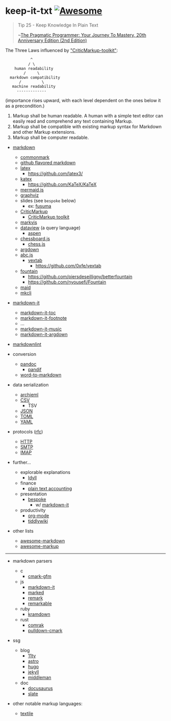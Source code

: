 # keep-it-txt [![Awesome](https://awesome.re/badge.svg)](https://awesome.re)

> Tip 25 - Keep Knowledge In Plain Text
> 
> ~<a target="_blank" href="https://www.amazon.com/gp/product/0135957052/ref=as_li_tl?ie=UTF8&camp=1789&creative=9325&creativeASIN=0135957052&linkCode=as2&tag=short2things-20&linkId=bdde2090bcfb3998e38a000d2e2cfc7a">The Pragmatic Programmer: Your Journey To Mastery, 20th Anniversary Edition (2nd Edition)</a>

The Three Laws influenced by ["CriticMarkup-toolkit"](https://github.com/CriticMarkup/CriticMarkup-toolkit#the-three-laws):

```
           ^
          / \
    human readability
        /     \	
  markdown compatibility
      /         \
   machine readability
     -------------
```

(importance rises upward, with each level dependent on the ones below it as a precondition.)

1. Markup shall be human readable. A human with a simple text editor can easily read and comprehend any text containing Markup.
2. Markup shall be compatible with existing markup syntax for Markdown and other Markup extensions.
3. Markup shall be computer readable.


- [markdown](https://github.com/mundimark/awesome-markdown)
  - [commonmark](https://spec.commonmark.org/)
  - [github flavored markdown](https://github.github.com/gfm/)
  - [latex](https://www.latex-project.org/)
  	- https://github.com/latex3/
  - [katex](https://katex.org/)
  	- https://github.com/KaTeX/KaTeX
  - [mermaid.js](https://github.com/mermaid-js/mermaid)
  - [graphviz](https://graphviz.org/)
  - slides (see `bespoke` below)
  	- ex: [fusuma](https://github.com/hiroppy/fusuma)
  - [CriticMarkup](https://github.com/CriticMarkup/CriticMarkup-toolkit/)
  	- [CriticMarkup toolkit](https://github.com/CriticMarkup/CriticMarkup-toolkit)
  - [markvis](https://github.com/geekplux/markvis)
  - [dataview](https://github.com/blacksmithgu/obsidian-dataview) (a query language)
  	- [aspen](https://github.com/thepeergroup/aspen)
  - [chessboard.js](https://github.com/oakmac/chessboardjs/)
  	- [chess.js](https://github.com/jhlywa/chess.js)
  - [argdown](https://argdown.org/)
  - [abc.js](https://github.com/paulrosen/abcjs)
	- [vextab](https://vexflow.com/vextab/)
		- https://github.com/0xfe/vextab
  - [fountain](https://fountain.io/)
  	- https://github.com/piersdeseilligny/betterfountain
  	- https://github.com/nyousefi/Fountain
  - [maid](https://github.com/egoist/maid)
  - [mkcli](https://github.com/mkdoc/mkcli)
- [markdown-it](https://github.com/markdown-it/markdown-it)
	- [markdown-it-toc](https://github.com/jonschlinkert/markdown-toc)
	- [markdown-it-footnote](https://github.com/markdown-it/markdown-it-footnote)
	- ...
	- [markdown-it-music](https://github.com/music-markdown/markdown-it-music)
	- [markdown-it-argdown](https://github.com/christianvoigt/argdown/tree/master/packages/argdown-markdown-it-plugin)

- [markdownlint](https://github.com/DavidAnson/markdownlint)

- conversion
	- [pandoc](https://github.com/jgm/pandoc)
		- [pandif](https://github.com/davidar/pandiff)
	- [word-to-markdown](https://github.com/benbalter/word-to-markdown)

- data serialization
 	- [archieml](http://archieml.org/)
	- [CSV](https://www.loc.gov/preservation/digital/formats/fdd/fdd000323.shtml)
	  - TSV
	- [JSON](https://www.json.org/json-en.html)
	- [TOML](https://toml.io/en/)
	- [YAML](https://yaml.org/spec/)

- protocols ([rfc](https://www.rfc-editor.org/rfc/rfc-index.txt))
	- [HTTP](https://www.rfc-editor.org/rfc/rfc9110)
	- [SMTP](https://www.rfc-editor.org/rfc/rfc5321)
	- [IMAP](https://www.rfc-editor.org/rfc/rfc3501)

- further...
	- explorable explanations
		- [Idyll](https://github.com/idyll-lang/idyll)
	- finance
		- [plain text accounting](https://plaintextaccounting.org/)
	- presentation
		- [bespoke](https://github.com/bespokejs/bespoke)
			- w/ [markdown-it](https://github.com/fegemo/bespoke-markdownit)
	- productivity
		- [org-mode](https://orgmode.org/)
		- [tiddlywiki](https://tiddlywiki.com/)


- other lists
	- [awesome-markdown](https://github.com/mundimark/awesome-markdown)
	- [awesome-markup](https://github.com/croqaz/awesome-markup)

---

- markdown parsers
	- c
		- [cmark-gfm](https://github.com/github/cmark-gfm)
	- js
		- [markdown-it](https://github.com/markdown-it/markdown-it)
		- [marked](https://github.com/markedjs/marked)
		- [remark](https://github.com/remarkjs/remark)
		- [remarkable](https://github.com/jonschlinkert/remarkable)
	- ruby
		- [kramdown](https://github.com/gettalong/kramdown)
	- rust
		- [comrak](https://github.com/kivikakk/comrak)
		- [pulldown-cmark](https://github.com/raphlinus/pulldown-cmark)

- ssg
	- blog
		- [11ty](https://www.11ty.dev/)
		- [astro](https://astro.build/)
		- [hugo](https://gohugo.io/)
		- [jekyll](https://jekyllrb.com/)
		- [middleman](https://github.com/middleman/middleman)
	- doc
		- [docusaurus](https://docusaurus.io/)
		- [slate](https://github.com/slatedocs/slate)

- other notable markup languages:
	- [textile](https://textile-lang.com/)
